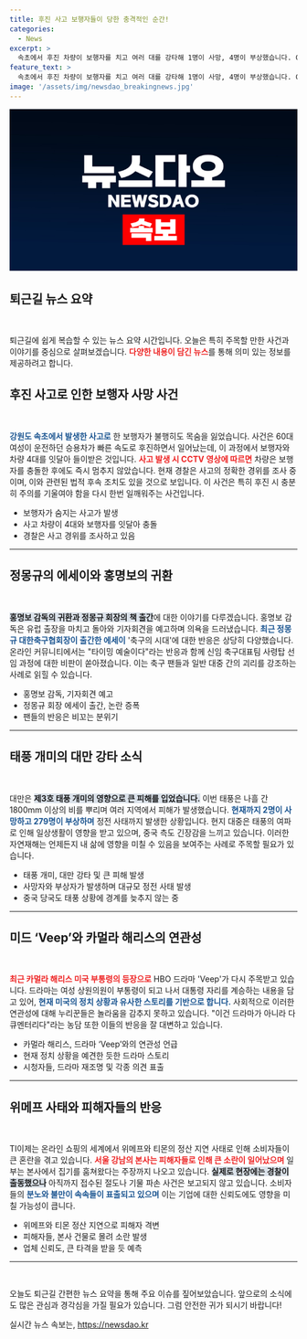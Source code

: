 ```yaml
---
title: 후진 사고 보행자들이 당한 충격적인 순간!
categories:
  - News
excerpt: >
  속초에서 후진 차량이 보행자를 치고 여러 대를 강타해 1명이 사망, 4명이 부상했습니다. CCTV 속 참담한 장면에 경찰이 경위를 조사 중입니다. 태풍 개미로 대만은 큰 피해를 입었고, 정치 드라마 Veep가 현재 상황과 닮았다며 화제를 모으고 있습니다.
feature_text: >
  속초에서 후진 차량이 보행자를 치고 여러 대를 강타해 1명이 사망, 4명이 부상했습니다. CCTV 속 참담한 장면에 경찰이 경위를 조사 중입니다. 태풍 개미로 대만은 큰 피해를 입었고, 정치 드라마 Veep가 현재 상황과 닮았다며 화제를 모으고 있습니다.
image: '/assets/img/newsdao_breakingnews.jpg'
---
```


<p><img src="/assets/img/newsdao_breakingnews.jpg" alt="pcversion 속보" /></p>

<h2 data-ke-size="size26">퇴근길 뉴스 요약</h2>

<p data-ke-size="size16">&nbsp;</p>

<p>퇴근길에 쉽게 복습할 수 있는 뉴스 요약 시간입니다. 오늘은 특히 주목할 만한 사건과 이야기를 중심으로 살펴보겠습니다. <b><span style="color: #ee2323;">다양한 내용이 담긴 뉴스</span></b>를 통해 의미 있는 정보를 제공하려고 합니다.</p>

<h2 data-ke-size="size26">후진 사고로 인한 보행자 사망 사건</h2>

<p data-ke-size="size16">&nbsp;</p>

<p><b><span style="color: #1a5490;">강원도 속초에서 발생한 사고로</span></b> 한 보행자가 불행히도 목숨을 잃었습니다. 사건은 60대 여성이 운전하던 승용차가 빠른 속도로 후진하면서 일어났는데, 이 과정에서 보행자와 차량 4대를 잇달아 들이받은 것입니다. <b><span style="color: #ee2323;">사고 발생 시 CCTV 영상에 따르면</span></b> 차량은 보행자를 충돌한 후에도 즉시 멈추지 않았습니다. 현재 경찰은 사고의 정확한 경위를 조사 중이며, 이와 관련된 법적 후속 조치도 있을 것으로 보입니다. 이 사건은 특히 후진 시 충분히 주의를 기울여야 함을 다시 한번 일깨워주는 사건입니다.</p>

<ul>
    <li>보행자가 숨지는 사고가 발생</li>
    <li>사고 차량이 4대와 보행자를 잇달아 충돌</li>
    <li>경찰은 사고 경위를 조사하고 있음</li>
</ul>

<hr>

<h2 data-ke-size="size26">정몽규의 에세이와 홍명보의 귀환</h2>

<p data-ke-size="size16">&nbsp;</p>

<p><b><span style="background-color: #21538527;">홍명보 감독의 귀환과 정몽규 회장의 책 출간</span></b>에 대한 이야기를 다루겠습니다. 홍명보 감독은 유럽 출장을 마치고 돌아와 기자회견을 예고하며 의욕을 드러냈습니다. <b><span style="color: #1a5490;">최근 정몽규 대한축구협회장이 출간한 에세이</span></b> '축구의 시대'에 대한 반응은 상당히 다양했습니다. 온라인 커뮤니티에서는 "타이밍 예술이다"라는 반응과 함께 신임 축구대표팀 사령탑 선임 과정에 대한 비판이 쏟아졌습니다. 이는 축구 팬들과 일반 대중 간의 괴리를 강조하는 사례로 읽힐 수 있습니다.</p>

<ul>
    <li>홍명보 감독, 기자회견 예고</li>
    <li>정몽규 회장 에세이 출간, 논란 증폭</li>
    <li>팬들의 반응은 비꼬는 분위기</li>
</ul>

<hr>

<h2 data-ke-size="size26">태풍 개미의 대만 강타 소식</h2>

<p data-ke-size="size16">&nbsp;</p>

<p>대만은 <b><span style="background-color: #21538527;">제3호 태풍 개미의 영향으로 큰 피해를 입었습니다.</span></b> 이번 태풍은 나흘 간 1800mm 이상의 비를 뿌리며 여러 지역에서 피해가 발생했습니다. <b><span style="color: #1a5490;">현재까지 2명이 사망하고 279명이 부상하며</span></b> 정전 사태까지 발생한 상황입니다. 현지 대중은 태풍의 여파로 인해 일상생활이 영향을 받고 있으며, 중국 측도 긴장감을 느끼고 있습니다. 이러한 자연재해는 언제든지 내 삶에 영향을 미칠 수 있음을 보여주는 사례로 주목할 필요가 있습니다.</p>

<ul>
    <li>태풍 개미, 대만 강타 및 큰 피해 발생</li>
    <li>사망자와 부상자가 발생하며 대규모 정전 사태 발생</li>
    <li>중국 당국도 태풍 상황에 경계를 늦추지 않는 중</li>
</ul>

<hr>

<h2 data-ke-size="size26">미드 ‘Veep’와 카멀라 해리스의 연관성</h2>

<p data-ke-size="size16">&nbsp;</p>

<p><b><span style="color: #ee2323;">최근 카멀라 해리스 미국 부통령의 등장으로</span></b> HBO 드라마 'Veep'가 다시 주목받고 있습니다. 드라마는 여성 상원의원이 부통령이 되고 나서 대통령 자리를 계승하는 내용을 담고 있어, <b><span style="color: #1a5490;">현재 미국의 정치 상황과 유사한 스토리를 기반으로 합니다.</span></b> 사회적으로 이러한 연관성에 대해 누리꾼들은 놀라움을 감추지 못하고 있습니다. "이건 드라마가 아니라 다큐멘터리다"라는 농담 또한 이들의 반응을 잘 대변하고 있습니다.</p>

<ul>
    <li>카멀라 해리스, 드라마 ‘Veep’와의 연관성 언급</li>
    <li>현재 정치 상황을 예견한 듯한 드라마 스토리</li>
    <li>시청자들, 드라마 재조명 및 각종 의견 표출</li>
</ul>

<hr>

<h2 data-ke-size="size26">위메프 사태와 피해자들의 반응</h2>

<p data-ke-size="size16">&nbsp;</p>

<p>TI이제는 온라인 쇼핑의 세계에서 위메프와 티몬의 정산 지연 사태로 인해 소비자들이 큰 혼란을 겪고 있습니다. <b><span style="color: #ee2323;">서울 강남의 본사는 피해자들로 인해 큰 소란이 일어났으며</span></b> 일부는 본사에서 집기를 훔쳐왔다는 주장까지 나오고 있습니다. <b><span style="background-color: #21538527;">실제로 현장에는 경찰이 출동했으나</span></b> 아직까지 접수된 절도나 기물 파손 사건은 보고되지 않고 있습니다. 소비자들의 <b><span style="color: #1a5490;">분노와 불만이 속속들이 표출되고 있으며</span></b> 이는 기업에 대한 신뢰도에도 영향을 미칠 가능성이 큽니다.</p>

<ul>
    <li>위메프와 티몬 정산 지연으로 피해자 격변</li>
    <li>피해자들, 본사 건물로 몰려 소란 발생</li>
    <li>업체 신뢰도, 큰 타격을 받을 듯 예측</li>
</ul>

<hr>

<p data-ke-size="size16">&nbsp;</p>

<p>오늘도 퇴근길 간편한 뉴스 요약을 통해 주요 이슈를 짚어보았습니다. 앞으로의 소식에도 많은 관심과 경각심을 가질 필요가 있습니다. 그럼 안전한 귀가 되시기 바랍니다!</p>
실시간 뉴스 속보는, <a href="https://newsdao.kr" rel="dofollow">https://newsdao.kr</a>


